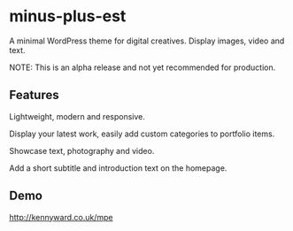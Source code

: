 # minus-plus-est

A minimal WordPress theme for digital creatives. Display images, video and text.

NOTE: This is an alpha release and not yet recommended for production.

## Features

Lightweight, modern and responsive.

Display your latest work, easily add custom categories to portfolio items.

Showcase text, photography and video. 

Add a short subtitle and introduction text on the homepage.

## Demo

http://kennyward.co.uk/mpe